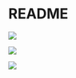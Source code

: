 # README

<a href="https://codeclimate.com/github/MarkOsipenko/chat"><img src="https://codeclimate.com/github/MarkOsipenko/chat/badges/gpa.svg" /></a>

<a href="https://codeclimate.com/github/MarkOsipenko/chat/coverage"><img src="https://codeclimate.com/github/MarkOsipenko/chat/badges/coverage.svg" /></a>

<a href="https://codeclimate.com/github/MarkOsipenko/chat"><img src="https://codeclimate.com/github/MarkOsipenko/chat/badges/issue_count.svg" /></a>